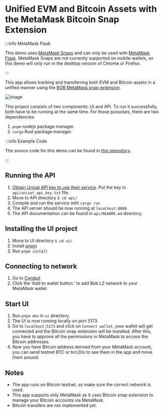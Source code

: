 # Unified EVM and Bitcoin Assets with the MetaMask Bitcoin Snap Extension

:::info MetaMask Flask

This demo uses [MetaMask Snaps](https://metamask.io/snaps/) and can only be used with [MetaMask Flask](https://metamask.io/flask/). MetaMask Snaps are not currently supported on mobile wallets, so this demo will only run in the desktop version of Chrome or Firefox.

:::

This app allows tracking and transferring both EVM and Bitcoin assets in a unified manner using the [BOB MetaMask snap extension](https://github.com/bob-collective/btcsnap).

![image](https://github.com/bob-collective/demo-unified-assets-tracker/assets/47864599/c13783e0-5cbe-4a30-89d7-3c12a39cb408)

This project consists of two components: UI and API. To run it successfully, both have to be running at the same time. For those purposes, there are two dependencies:

1. `pnpm` nodejs package manager.
2. `cargo` Rust package manager.

:::info Example Code

The source code for this demo can be found in [this repository](https://github.com/bob-collective/demo-unified-assets-tracker/).

:::

## Running the API

1. [Obtain Unisat API key to use their service](https://docs.unisat.io/dev/open-api#getting-an-api-key). Put the key in `api/unisat_api_key.txt` file.
2. Move to API directory `$ cd api/`
3. Compile and run the service with `cargo run`
4. The API server should be now running at `localhost:8000`
5. The API documentation can be found in `api/README.md` directory.

## Installing the UI project

1. Move to UI directory `$ cd ui/`
2. Install [pnpm](https://pnpm.io/installation)
3. Run `pnpm install`

## Connecting to network

1. Go to [Conduit](https://app.conduit.xyz/published/view/fluffy-bob-7mjgi9pmtg)
2. Click the 'Add to wallet button.' to add Bob L2 network to your MetaMask wallet.

## Start UI

1. Run `pnpm dev` in `ui` directory.
2. The UI is now running locally on port 5173.
3. Go to `localhost:5173` and click on `Connect wallet`, your wallet will get connected and the Bitcoin snap extension will be installed. After this, you have to approve all the permissions in MetaMask to access the Bitcoin addresses.
4. Now you have Bitcoin address derived from your MetaMask account, you can send testnet BTC or brc20s to see them in the app and move them around.

## Notes

- The app runs on Bitcoin testnet, so make sure the correct network is used.
- This app supports only MetaMask as it uses Bitcoin snap extension to manage your Bitcoin accounts via MetaMask.
- Bitcoin transfers are not implemented yet.
